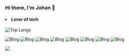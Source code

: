 ### Hi there, I'm Johan 👋

#### <li>Lover of tech</li>

![Top Langs](https://github-readme-stats.vercel.app/api/top-langs/?username=johanpq&layout=compact)

![Blog](https://img.shields.io/badge/HTML5-E34F26?style=for-the-badge&logo=html5&logoColor=white
)
![Blog](https://img.shields.io/badge/CSS3-1572B6?style=for-the-badge&logo=css3&logoColor=white)
![Blog](https://img.shields.io/badge/Bootstrap-563D7C?style=for-the-badge&logo=bootstrap&logoColor=white)
![Blog](https://img.shields.io/badge/Sass-CC6699?style=for-the-badge&logo=sass&logoColor=white)
![Blog](https://img.shields.io/badge/JavaScript-F7DF1E?style=for-the-badge&logo=javascript&logoColor=black
)
![Blog](	https://img.shields.io/badge/Java-ED8B00?style=for-the-badge&logo=openjdk&logoColor=white)
![Blog](https://img.shields.io/badge/C-00599C?style=for-the-badge&logo=c&logoColor=white
)
![Blog](https://img.shields.io/badge/Python-14354C?style=for-the-badge&logo=python&logoColor=white
)

[![](https://visitcount.itsvg.in/api?id=johanpq&label=Profile%20Views&color=5&icon=6&pretty=true)](https://visitcount.itsvg.in)
